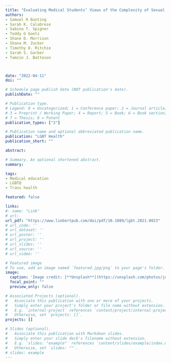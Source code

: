 ```yaml
---
title: "Evaluating Medical Students’ Views of the Complexity of Sexual Minority Patients and Implications for Care. [accepted]"
authors:
- Samuel R Bunting
- Sarah K. Calabrese 
- Sabina T. Spigner
- Teddy G Goetz 
- Shane D. Morrison 
- Shana M. Zucker 
- Timothy D. Ritchie 
- Sarah S. Garber
- Tamzin J. Batteson



date: "2022-04-11"
doi: ""

# Schedule page publish date (NOT publication's date).
publishDate: ""

# Publication type.
# Legend: 0 = Uncategorized; 1 = Conference paper; 2 = Journal article;
# 3 = Preprint / Working Paper; 4 = Report; 5 = Book; 6 = Book section;
# 7 = Thesis; 8 = Patent
publication_types: ["2"]

# Publication name and optional abbreviated publication name.
publication: "LGBT Health"
publication_short: ""

abstract: 

# Summary. An optional shortened abstract.
summary:

tags:
- Medical education
- LGBTQ 
- Trans health

featured: false

links:
#- name: "Link"
# url: 
url_pdf: "https://www.liebertpub.com/doi/pdf/10.1089/lgbt.2021.0023"
# url_code: ''
# url_dataset: ''
# url_poster: ''
# url_project: ''
# url_slides: ''
# url_source: ''
# url_video: ''

# Featured image
# To use, add an image named `featured.jpg/png` to your page's folder. 
image:
  caption: 'Image credit: [**Unsplash**](https://unsplash.com/photos/jdD8gXaTZsc)'
  focal_point: ""
  preview_only: false

# Associated Projects (optional).
#   Associate this publication with one or more of your projects.
#   Simply enter your project's folder or file name without extension.
#   E.g. `internal-project` references `content/project/internal-project/index.md`.
#   Otherwise, set `projects: []`.
projects: []

# Slides (optional).
#   Associate this publication with Markdown slides.
#   Simply enter your slide deck's filename without extension.
#   E.g. `slides: "example"` references `content/slides/example/index.md`.
#   Otherwise, set `slides: ""`.
# slides: example
---
```




